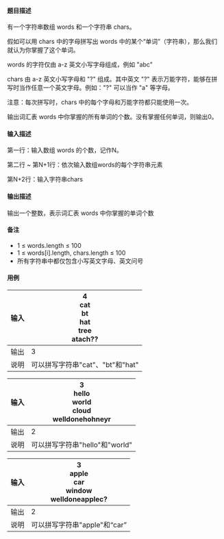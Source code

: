 #### 题目描述

有一个字符串数组 words 和一个字符串 chars。

假如可以用 chars 中的字母拼写出 words 中的某个“单词”（字符串），那么我们就认为你掌握了这个单词。

words 的字符仅由 a-z 英文小写字母组成，例如 "abc"

chars 由 a-z 英文小写字母和 "?" 组成。其中英文 "?" 表示万能字符，能够在拼写时当作任意一个英文字母。例如："?" 可以当作 "a" 等字母。

注意：每次拼写时，chars 中的每个字母和万能字符都只能使用一次。

输出词汇表 words 中你掌握的所有单词的个数。没有掌握任何单词，则输出0。

#### 输入描述

第一行：输入数组 words 的个数，记作N。

第二行 ~ 第N+1行：依次输入数组words的每个字符串元素

第N+2行：输入字符串chars

#### 输出描述

输出一个整数，表示词汇表 words 中你掌握的单词个数

#### 备注

* 1 ≤ words.length ≤ 100
* 1 ≤ words[i].length, chars.length ≤ 100
* 所有字符串中都仅包含小写英文字母、英文问号

#### 用例


| 输入 | 4<br/>cat<br/>bt<br/>hat<br/>tree<br/>atach?? |
| ------ | ----------------------------------------------- |
| 输出 | 3                                             |
| 说明 | 可以拼写字符串"cat"、"bt"和"hat"              |


| 输入 | 3<br/>hello<br/>world<br/>cloud<br/>welldonehohneyr |
| ------ | ----------------------------------------------------- |
| 输出 | 2                                                   |
| 说明 | 可以拼写字符串"hello"和"world"                      |


| 输入 | 3<br/>apple<br/>car<br/>window<br/>welldoneapplec? |
| ------ | ---------------------------------------------------- |
| 输出 | 2                                                  |
| 说明 | 可以拼写字符串"apple"和“car”                     |
